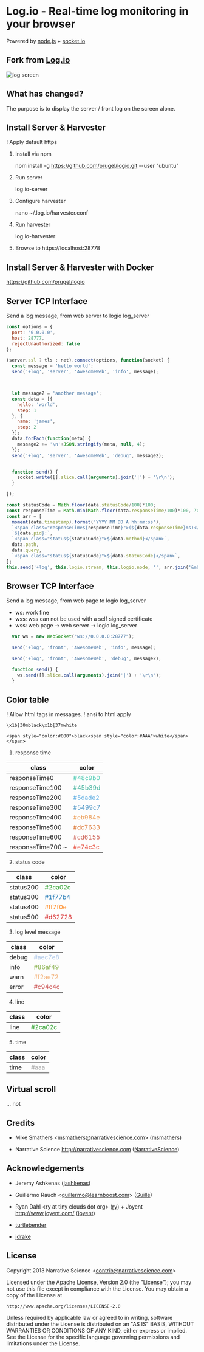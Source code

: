 Log.io - Real-time log monitoring in your browser
=================================================

Powered by [node.js](http://nodejs.org) + [socket.io](http://socket.io)

## Fork from [Log.io](https://github.com/NarrativeScience/Log.io)

![log screen](./logio.gif)


## What has changed?

The purpose is to display the server / front log on the screen alone.

## Install Server & Harvester
! Apply default https

1) Install via npm

    npm install -g https://github.com/prugel/logio.git --user "ubuntu"

2) Run server

    log.io-server

3) Configure harvester

    nano ~/.log.io/harvester.conf

4) Run harvester

    log.io-harvester

5) Browse to https://localhost:28778

## Install Server & Harvester with Docker
https://github.com/prugel/logio

## Server TCP Interface

Send a log message, from web server to logio log_server
``` javascript
const options = {
  port: '0.0.0.0',
  host: 28777,
  rejectUnauthorized: false
};

(server.ssl ? tls : net).connect(options, function(socket) {
  const message = 'hello world';
  send('+log', 'server', 'AwesomeWeb', 'info', message);



  let message2 = 'another message';
  const data = [{
    hello: 'world',
    step: 1
  }, {
    name: 'james',
    step: 2
  }];
  data.forEach(function(meta) {
    message2 += '\n'+JSON.stringify(meta, null, 4);
  });
  send('+log', 'server', 'AwesomeWeb', 'debug', message2);


  function send() {
    socket.write([].slice.call(arguments).join('|') + '\r\n');
  }

});
```

``` javascript
const statusCode = Math.floor(data.statusCode/100)*100;
const responseTime = Math.min(Math.floor(data.responseTime/100)*100, 700);
const arr = [
  moment(data.timestamp).format('YYYY MM DD A hh:mm:ss'),
  `<span class="responseTime${responseTime}">(${data.responseTime}ms)</span>`,
  `${data.pid}:`,
  `<span class="status${statusCode}">${data.method}</span>`,
  data.path,
  data.query,
  `<span class="status${statusCode}">${data.statusCode}</span>`,
];
this.send('+log', this.logio.stream, this.logio.node, '', arr.join('&nbsp;&nbsp;&nbsp;'));
```

## Browser TCP Interface

Send a log message, from web page to logio log_server
- ws: work fine
- wss: wss can not be used with a self signed certificate
- wss: web page -> web server -> logio log_server
``` javascript
  var ws = new WebSocket("ws://0.0.0.0:28777");

  send('+log', 'front', 'AwesomeWeb', 'info', message);

  send('+log', 'front', 'AwesomeWeb', 'debug', message2);

  function send() {
    ws.send([].slice.call(arguments).join('|') + '\r\n');
  }
```

## Color table
! Allow html tags in messages.
! ansi to html apply
```
\x1b[30mblack\x1b[37mwhite

<span style="color:#000">black<span style="color:#AAA">white</span></span>
```
1. response time

  class | color
  ------------ | -------------
  responseTime0 | <span style="color: #48c9b0">#48c9b0</span>
  responseTime100 | <span style="color: #45b39d">#45b39d</span>
  responseTime200 | <span style="color: #5dade2">#5dade2</span>
  responseTime300 | <span style="color: #5499c7">#5499c7</span>
  responseTime400 | <span style="color: #eb984e">#eb984e</span>
  responseTime500 | <span style="color: #dc7633">#dc7633</span>
  responseTime600 | <span style="color: #cd6155">#cd6155</span>
  responseTime700 ~ | <span style="color: #e74c3c">#e74c3c</span>
2. status code

  class | color
  ------- | ------
  status200 | <span style="color: #2ca02c">#2ca02c</span>
  status300 | <span style="color: #1f77b4">#1f77b4</span>
  status400 | <span style="color: #ff7f0e">#ff7f0e</span>
  status500 | <span style="color: #d62728">#d62728</span>
3. log level message

  class | color
  ------- | ------
  debug | <span style="color: #aec7e8">#aec7e8</span>
  info | <span style="color: #86af49">#86af49</span>
  warn | <span style="color: #f2ae72">#f2ae72</span>
  error | <span style="color: #c94c4c">#c94c4c</span>

4. line

  class | color
  ------- | ------
  line | <span style="color: #2ca02c">#2ca02c</span>

5. time

  class | color
  ------- | ------
  time | <span style="color: #aaa">#aaa</span>

## Virtual scroll
... not

## Credits

- Mike Smathers &lt;msmathers@narrativescience.com&gt; ([msmathers](http://github.com/msmathers))

- Narrative Science http://narrativescience.com ([NarrativeScience](http://github.com/NarrativeScience))

## Acknowledgements

- Jeremy Ashkenas ([jashkenas](https://github.com/jashkenas))

- Guillermo Rauch &lt;guillermo@learnboost.com&gt; ([Guille](http://github.com/guille))

- Ryan Dahl &lt;ry at tiny clouds dot org&gt; ([ry](https://github.com/ry)) + Joyent http://www.joyent.com/ ([joyent](https://github.com/joyent/))

- [turtlebender](http://github.com/turtlebender)

- [jdrake](http://github.com/jdrake)

## License

Copyright 2013 Narrative Science &lt;contrib@narrativescience.com&gt;

Licensed under the Apache License, Version 2.0 (the "License");
you may not use this file except in compliance with the License.
You may obtain a copy of the License at

    http://www.apache.org/licenses/LICENSE-2.0

Unless required by applicable law or agreed to in writing, software
distributed under the License is distributed on an "AS IS" BASIS,
WITHOUT WARRANTIES OR CONDITIONS OF ANY KIND, either express or implied.
See the License for the specific language governing permissions and
limitations under the License.
